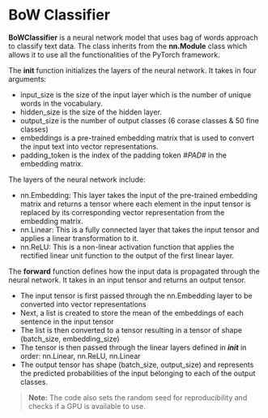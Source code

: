 # BoW Classifier

<b>BoWClassifier</b> is a neural network model that uses bag of words approach to classify text data. The class inherits from the <b>nn.Module</b> class which allows it to use all the functionalities of the PyTorch framework.

The __init__ function initializes the layers of the neural network. It takes in four arguments:
- input_size is the size of the input layer which is the number of unique words in the vocabulary.
- hidden_size is the size of the hidden layer.
- output_size is the number of output classes (6 corase classes & 50 fine classes)
- embeddings is a pre-trained embedding matrix that is used to convert the input text into vector representations.
- padding_token is the index of the padding token <i>#PAD#</i> in the embedding matrix.

The layers of the neural network include:
- nn.Embedding: This layer takes the input of the pre-trained embedding matrix and returns a tensor where each element in the input tensor is replaced by its corresponding vector representation from the embedding matrix.
- nn.Linear: This is a fully connected layer that takes the input tensor and applies a linear transformation to it.
- nn.ReLU: This is a non-linear activation function that applies the rectified linear unit function to the output of the first linear layer.

The <b>forward</b> function defines how the input data is propagated through the neural network. It takes in an input tensor and returns an output tensor.
- The input tensor is first passed through the nn.Embedding layer to be converted into vector representations
- Next, a list is created to store the mean of the embeddings of each sentence in the input tensor
- The list is then converted to a tensor resulting in a tensor of shape (batch_size, embedding_size)
- The tensor is then passed through the linear layers defined in <i>__init__</i> in order: nn.Linear, nn.ReLU, nn.Linear
- The output tensor has shape (batch_size, output_size) and represents the predicted probabilities of the input belonging to each of the output classes.

>**Note:** The code also sets the random seed for reproducibility and checks if a GPU is available to use.